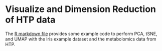 # Visualize and Dimension Reduction of HTP data


The [R markdown file](https://github.com/DS3-2024/Visualize_Cluster_HTP/blob/main/PCA_tSNE_UMAP.Rmd) provides some example code to perform PCA, tSNE, and UMAP with the Iris example dataset and the metabolomics data from HTP.
